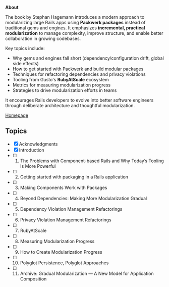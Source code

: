 **About**

The book by Stephan Hagemann introduces a modern approach to modularizing large Rails apps using **Packwerk packages** instead of traditional gems and engines. It emphasizes **incremental, practical modularization** to manage complexity, improve structure, and enable better collaboration in growing codebases.

Key topics include:
- Why gems and engines fall short (dependency/configuration drift, global side effects)
- How to get started with Packwerk and build modular packages
- Techniques for refactoring dependencies and privacy violations
- Tooling from Gusto's **RubyAtScale** ecosystem
- Metrics for measuring modularization progress
- Strategies to drive modularization efforts in teams

It encourages Rails developers to evolve into better software engineers through deliberate architecture and thoughtful modularization.

[Homepage](https://leanpub.com/package-based-rails-applications)

## Topics

- [x] Acknowledgments  
- [x] Introduction  
- [ ] 1. The Problems with Component-based Rails and Why Today’s Tooling Is More Powerful  
- [ ] 2. Getting started with packaging in a Rails application  
- [ ] 3. Making Components Work with Packages  
- [ ] 4. Beyond Dependencies: Making More Modularization Gradual  
- [ ] 5. Dependency Violation Management Refactorings  
- [ ] 6. Privacy Violation Management Refactorings  
- [ ] 7. RubyAtScale  
- [ ] 8. Measuring Modularization Progress  
- [ ] 9. How to Create Modularization Progress  
- [ ] 10. Polyglot Persistence, Polyglot Approaches  
- [ ] 11. Archive: Gradual Modularization — A New Model for Application Composition